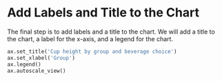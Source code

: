# Add Labels and Title to the Chart

The final step is to add labels and a title to the chart. We will add a title to the chart, a label for the x-axis, and a legend for the chart.

```python
ax.set_title('Cup height by group and beverage choice')
ax.set_xlabel('Group')
ax.legend()
ax.autoscale_view()
```
